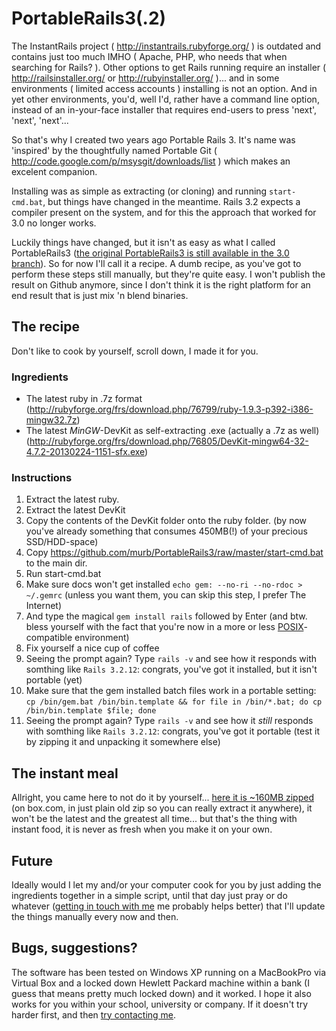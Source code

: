 # PortableRails3(.2)

The InstantRails project ( http://instantrails.rubyforge.org/ ) is outdated and contains just too much IMHO ( Apache, PHP, who needs that when searching for Rails? ). Other options to get Rails running require an installer ( http://railsinstaller.org/ or http://rubyinstaller.org/ )... and in some environments ( limited access accounts ) installing is not an option. And in yet other environments, you'd, well I'd, rather have a command line option, instead of an in-your-face installer that requires end-users to press 'next', 'next', 'next'...

So that's why I created two years ago Portable Rails 3. It's name was 'inspired' by the thoughtfully named Portable Git ( http://code.google.com/p/msysgit/downloads/list ) which makes an excelent companion.

Installing was as simple as extracting (or cloning) and running `start-cmd.bat`, but things have changed in the meantime. Rails 3.2 expects a compiler present on the system, and for this the approach that worked for 3.0 no longer works.

Luckily things have changed, but it isn't as easy as what I called PortableRails3 ([the original PortableRails3 is still available in the 3.0 branch](https://github.com/murb/PortableRails3/tree/3.0)). So for now I'll call it a recipe. A dumb recipe, as you've got to perform these steps still manually, but they're quite easy. I won't publish the result on Github anymore, since I don't think it is the right platform for an end result that is just mix 'n blend binaries.

## The recipe

Don't like to cook by yourself, scroll down, I made it for you.

### Ingredients

- The latest ruby in .7z format (http://rubyforge.org/frs/download.php/76799/ruby-1.9.3-p392-i386-mingw32.7z)
- The latest *MinGW*-DevKit as self-extracting .exe (actually a .7z as well) (http://rubyforge.org/frs/download.php/76805/DevKit-mingw64-32-4.7.2-20130224-1151-sfx.exe)

### Instructions

1. Extract the latest ruby.
2. Extract the latest DevKit
3. Copy the contents of the DevKit folder onto the ruby folder. (by now you've already something that consumes 450MB(!) of your precious SSD/HDD-space)
4. Copy https://github.com/murb/PortableRails3/raw/master/start-cmd.bat to the main dir.
5. Run start-cmd.bat
6. Make sure docs won't get installed `echo gem: --no-ri --no-rdoc > ~/.gemrc` (unless you want them, you can skip this step, I prefer The Internet)
7. And type the magical `gem install rails` followed by Enter (and btw. bless yourself with the fact that you're now in a more or less [POSIX](http://en.wikipedia.org/wiki/POSIX)-compatible environment)
8. Fix yourself a nice cup of coffee
9. Seeing the prompt again? Type `rails -v` and see how it responds with somthing like `Rails 3.2.12`: congrats, you've got it installed, but it isn't portable (yet)
10. Make sure that the gem installed batch files work in a portable setting: `cp /bin/gem.bat /bin/bin.template && for file in /bin/*.bat; do cp /bin/bin.template $file; done`
11. Seeing the prompt again? Type `rails -v` and see how it *still* responds with somthing like `Rails 3.2.12`: congrats, you've got it portable (test it by zipping it and unpacking it somewhere else)

## The instant meal

Allright, you came here to not do it by yourself... [here it is ~160MB zipped](https://www.box.com/s/7o1sqrvqey1t9ii4hv28) (on box.com, in just plain old zip so you can really extract it anywhere), it won't be the latest and the greatest all time... but that's the thing with instant food, it is never as fresh when you make it on your own.

## Future

Ideally would I let my and/or your computer cook for you by just adding the ingredients together in a simple script, until that day just pray or do whatever ([getting in touch with me](http://murb.nl/contact) me probably helps better) that I'll update the things manually every now and then.

## Bugs, suggestions?

The software has been tested on Windows XP running on a MacBookPro via Virtual Box and a locked down Hewlett Packard machine within a bank (I guess that means pretty much locked down) and it worked. I hope it also works for you within your school, university or company. If it doesn't try harder first, and then [try contacting me](http://murb.nl/contact).
